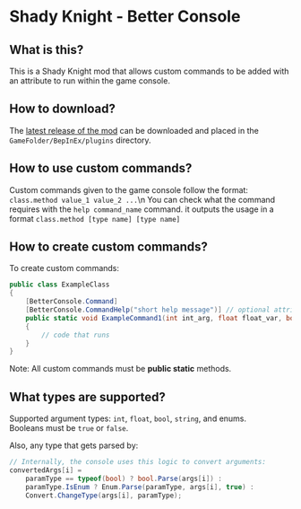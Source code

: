 # Shady Knight - Better Console
## What is this? 
This is a Shady Knight mod that allows custom commands to be added with an attribute to run within the game console.
## How to download?  
The [latest release of the mod](https://github.com/TipeSor/ShadyKnight-BetterConsole/releases/latest) can be downloaded and placed in the `GameFolder/BepInEx/plugins` directory. 
## How to use custom commands? 
Custom commands given to the game console follow the format: `class.method value_1 value_2 ...`\n
You can check what the command requires with the `help command_name` command.
it outputs the usage in a format `class.method [type name] [type name]`

## How to create custom commands?
To create custom commands: 
```cs
public class ExampleClass
{
    [BetterConsole.Command]
    [BetterConsole.CommandHelp("short help message")] // optional attribute
    public static void ExampleCommand1(int int_arg, float float_var, bool bool_var)
    {
        // code that runs
    }
}
```

Note: All custom commands must be **public static** methods.

## What types are supported?
Supported argument types: `int`, `float`, `bool`, `string`, and enums.  
Booleans must be `true` or `false`.

Also, any type that gets parsed by:
```cs
// Internally, the console uses this logic to convert arguments:
convertedArgs[i] =
    paramType == typeof(bool) ? bool.Parse(args[i]) :
    paramType.IsEnum ? Enum.Parse(paramType, args[i], true) :
    Convert.ChangeType(args[i], paramType);
```
